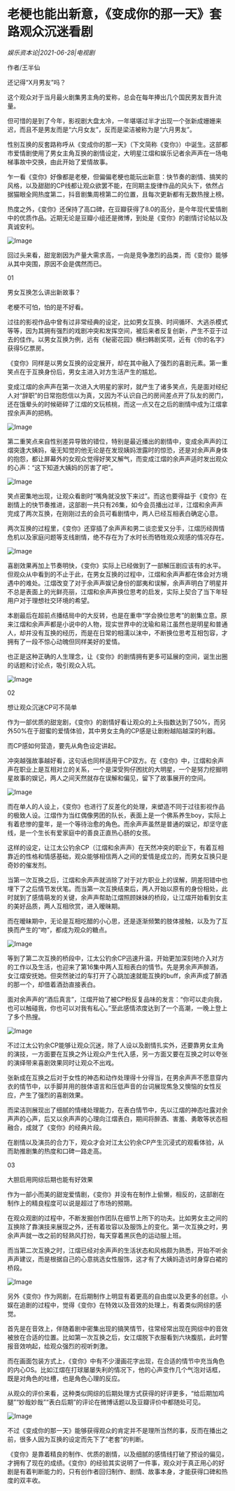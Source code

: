 # 老梗也能出新意，《变成你的那一天》套路观众沉迷看剧

*娱乐资本论|2021-06-28|电视剧*

作者/王半仙

还记得“X月男友”吗？

这个观众对于当月最火剧集男主角的爱称，总会在每年捧出几个国民男友晋升流量。

但可惜的是到了今年，影视剧大盘太冷，一年堪堪过半才出现一个张新成姗姗来迟，而且不是男友而是“六月女友”，反而是梁洁被称为是“六月男友”。

性别互换的反套路称呼从《变成你的那一天》（下文简称《变你》）中诞生。这部都市爱情剧使用了男女主角互换的剧情设定，大明星江熠和娱乐记者余声声在一场电梯事故中交换，由此开始了爱情故事。

乍一看《变你》好像都是老梗，但偏偏老梗也能玩出新意：快节奏的剧情、搞笑的风格，以及甜甜的CP线都让观众欲罢不能，在同期主旋律作品的风头下，依然占据猫眼全网热度第二，抖音剧集周榜第二的位置，且每次更新都有无数热搜上榜。

热度之外，《变你》还保持了高口碑，在豆瓣获得了8.0的高分，是今年现代爱情剧中的优质作品。近期无论是豆瓣小组还是微博，到处是《变你》的剧情讨论帖以及真诚安利。

![Image](https://inews.gtimg.com/newsapp_bt/0/13704038089/641)

回过头来看，甜宠剧因为产量大需求高，一向是竞争激烈的品类，而《变你》能够从其中突围，原因不会是偶然而已。

01

男女互换怎么讲出新故事？

老梗不可怕，怕的是不好看。

过往的影视作品中曾有过非常经典的设定，比如男女互换、时间循环、大逃杀模式等等，因为其拥有强烈的戏剧冲突和发挥空间，被后来者反复创新，产生不亚于过去的佳作。以男女互换为例，远有《秘密花园》横扫韩剧奖项，近有《你的名字》获得5亿票房。

《变你》同样是以男女互换的设定展开，却在其中融入了强烈的喜剧元素。第一重笑点在于互换身份后，男女主进入对方生活产生的尴尬。

变成江熠的余声声在第一次进入大明星的家时，就产生了诸多笑点，先是面对经纪人对“辞职”的日常抱怨信以为真，又因为不认识自己的房间差点开了队友的房门，还在饿晕头的时候砸碎了江熠的文玩核桃，而这一点又在之后的剧情中成为江熠拿捏余声声的把柄。

![Image](https://inews.gtimg.com/newsapp_bt/0/13704038087/641)

第二重笑点来自性别差异导致的错位，特别是最近播出的剧情中，变成余声声的江熠突逢大姨妈，毫无知觉的他无论是在发现姨妈泄露时的惊恐，还是对余声声身体的抱怨，都让屏幕外的女观众觉得好笑又解气，而变成江熠的余声声适时发出观众的心声：“这下知道大姨妈的厉害了吧”。

![Image](https://inews.gtimg.com/newsapp_bt/0/13704038083/641)

笑点密集地出现，让观众看剧时“嘴角就没放下来过”。而这也要得益于《变你》在剧情上的快节奏推进，这部剧一共只有26集，如今会员播出过半，江熠和余声声完成了两次互换，在刚刚过去的会员可看剧情中，两人已经互相表白确定心意。

两次互换的过程里，《变你》还穿插了余声声和男二谈恋爱又分手，江熠历经舆情危机以及家庭问题等支线剧情，绝不存在为了水时长而牺牲观众观感的情况存在。

![Image](https://inews.gtimg.com/newsapp_bt/0/13704038105/641)

喜剧效果再加上节奏明快，《变你》实际上已经做到了一部解压剧应该有的水平。但观众从中看到的不止于此，在男女互换的过程中，江熠和余声声都在体会对方境遇中的难处。江熠改变了对于余声声娱记身份的鄙夷和误解，余声声明白了明星并不总是表面上的光鲜亮丽，江熠和余声声换位思考的启发，实际上契合了当下年轻用户对于理想社交环境的希望。

本剧最后在超前点播结局中的大反转，也是在重申“学会换位思考”的剧集立意。原来江熠和余声声都是小说中的人物，现实世界中的沈瑜和易江虽然也是明星和普通人，却并没有互换的经历，而是在日常的相濡以沫中，不断换位思考互相包容，才拥有了一段不惊心动魄但同样美好的爱情。

也正是这种正确的人生理念，让《变你》的剧情拥有更多可延展的空间，诞生出圈的话题和讨论点，吸引观众入坑。

![Image](https://inews.gtimg.com/newsapp_bt/0/13704038075/641)

02

想让观众沉迷CP可不简单

作为一部优质的甜宠剧，《变你》的剧情好看让观众的上头指数达到了50%，而另外50%在于甜蜜的爱情体验，其中男女主角的CP感是让剧粉越陷越深的利器。

而CP感如何营造，要先从角色设定讲起。

冲突越强故事越好看，这句话也同样适用于CP双方。在《变你》中，江熠和余声声在职业上是互相对立的关系，一个是深受狗仔困扰的大明星，一个是努力挖掘明星故事的娱记，两人之间天然就存在误解和偏见，留下了故事展开的空间。

![Image](https://inews.gtimg.com/newsapp_bt/0/13704038077/641)

而在单人的人设上，《变你》也进行了反差化的处理，来塑造不同于过往影视作品的极致人设。江熠作为当红偶像男团的队长，表面上是一个佛系养生boy，实际上有着悲惨的童年，是一个等待治愈的角色。而余声声虽然是普通的娱记，却坚守底线，是一个生长有爱家庭中的善良正直热心肠的女孩。

这样的设定，让江太公钓余CP（江熠和余声声）在天然冲突的职业下，有着互相靠近的性格和情感基础，观众能够相信两人之间的爱情是成立的，而男女互换只是奇妙的催发剂。

当第一次互换之后，江熠和余声声就消除了对于对方职业上的误解，阴差阳错中也埋下了之后情节发伏笔。而当第一次互换结束后，两人开始以原有的身份相处，此时就到了感情萌发的关键，余声声帮助江熠照顾妹妹的桥段，让江熠开始看到女主的美好品质，两人互相欣赏，进入暧昧期。

而在暧昧期中，无论是互相吃醋的小心思，还是逐渐频繁的肢体接触，以及为了互换而产生的“吻”，都成为观众的糖点。

![Image](https://inews.gtimg.com/newsapp_bt/0/13704038069/641)

等到了第二次互换的桥段中，江太公钓余CP迅速升温，开始更加深刻地介入对方的工作以及生活，也迎来了第16集中两人互相表白的情节。先是男余声声醉酒，女江熠安抚她。但突然驶过的车打开了心跳加速就能互换的buff，余声声成了醉酒的那一个，却借着酒劲直接表白。

面对余声声的“酒后真言”，江熠开始了被CP粉反复品味的发言：“你可以走向我，也可以触碰我，你也可以对我有私心。”至此感情浓度达到了一个高潮，一晚上登上了多个热搜。

![Image](https://inews.gtimg.com/newsapp_bt/0/13704038064/641)

不过江太公钓余CP能够让观众沉迷，除了人设以及剧情扎实外，还要靠男女主角的演技，一方面要在互换之外让观众产生代入感，另一方面又要在互换之时以夸张的演绎带来喜剧效果同时让观众不出戏。

张新成在互换之后对于女性的神态和动作处理得十分得当，在男余声声不愿意穿内衣的情节中，以手脚并用的肢体语言和压低声音的台词展现焦急又懊恼的女性反应，产生了强烈的喜剧效果。

而梁洁则展现出了细腻的情绪处理能力，在表白情节中，先以江熠的神态吐露对余声声的心声，后又以余声声的心理向江熠表白，期间将醉酒、害羞、勇敢等状态相融合，成就了《变你》的经典片段。

在剧情以及演员的合力下，观众才会对江太公钓余CP产生沉浸式的观看体验，从而助推剧集的热度和口碑一路走高。

03

大胆启用网综后期也能有好效果

作为一部小而美的甜宠爱情剧，《变你》并没有在制作上偷懒，相反的，这部剧在制作上的精良程度可以说是超过了市场的预期。

在观众观剧的过程中，不断发掘创作团队在细节上所下的功夫。比如男女主之间的互换除了靠演技来展现之外，还有着妆容以及服饰上的变化。第一次互换之时，男余声声就一改之前的轻熟风打扮，每天穿着黑灰色的运动服上班。

而当第二次互换之时，江熠已经对余声声的生活状态和风格颇为熟悉，开始不听余声声建议，而是根据自己的心意挑选女性服饰，这才有了大姨妈造访时身穿白裙的桥段。

![Image](https://inews.gtimg.com/newsapp_bt/0/13704038079/641)

另外《变你》作为网剧，在后期制作上明显有着更高的自由度以及更多的创意。小娱在追剧的过程中，觉得《变你》在特效以及音效的处理上，有着类似网综的感觉。

首先是在音效上，伴随着剧中密集出现的搞笑情节，往常经常出现在网综中的音效被放在合适的位置。比如第一次互换之后，女江熠脱下衣服看到六块腹肌，此时警报音效响起，给观众强烈的视听刺激。

而在画面包装方式上，《变你》中有不少漫画花字出现，在合适的情节中充当角色的内心OS。比如江熠在打球屡屡失利的情况下，他的心声变作几个气泡对话框，既是对角色的吐槽，也是角色心理的反应。

从观众的评价来看，这种类似网综的后期处理方式获得的好评更多，“给后期加鸡腿”“妙哉妙哉”“表白后期”的评论在微博话题以及豆瓣评价中都随处可见。

![Image](https://inews.gtimg.com/newsapp_bt/0/13704038067/641)

不过《变成你的那一天》能够获得观众的肯定并不是理所当然的事，反而在播出之前，很多人因为互换的设定而先下了“老套”的判断。

《变你》是靠着精良的制作、优质的剧情，以及细腻的感情线打破了预设的偏见，才拥有了现在的成绩。《变你》的经验其实说明了一件事，观众对于真正用心的好剧是有着判断能力的，只有创作者回归制作、剧情、故事本身，才能获得口碑和热度的双丰收。

